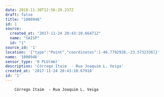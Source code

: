 ```yaml
---
date: 2018-11-30T12:56:29.237Z
draft: false
title: "1000946"
id: 1
source:
  created_at: "2017-11-24 20:43:10.664712"
  name: "SAISP"
  id: "1"
source_id: '1'
location: '{"type":"Point","coordinates":[-46.7792928,-23.5732336]}'
name: '1000946'
sensor_type: '0 PLU(mm)'
description: 'Córrego Itaim  - Rua Joaquim L. Veiga'
created_at: '2017-11-24 20:43:10.67918'
id: '1'
---
```

		Córrego Itaim  - Rua Joaquim L. Veiga
